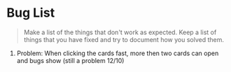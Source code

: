 # Bug List

> Make a list of the things that don't work as expected. Keep a list of things that you have fixed and try to document how you solved them.

1. Problem: When clicking the cards fast, more then two cards can open and bugs show (still a problem 12/10)

